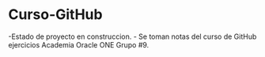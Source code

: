 <h1> Curso-GitHub </h1>
-Estado de proyecto en construccion. 
- Se toman notas del curso de GitHub ejercicios Academia Oracle ONE Grupo #9.
